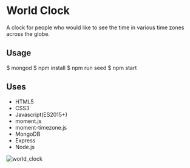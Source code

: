 # World Clock
A clock for people who would like to see the time in various time zones across the globe.

## Usage
$ mongod
$ npm install
$ npm run seed
$ npm start

## Uses
* HTML5
* CSS3
* Javascript(ES2015+)
* moment.js
* moment-timezone.js
* MongoDB
* Express
* Node.js

![world_clock](https://user-images.githubusercontent.com/24850718/33455356-a5c9e78c-d5d0-11e7-8935-f5e16ada2aad.gif)
